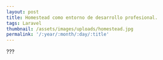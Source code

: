 ```yaml
---
layout: post
title: Homestead como entorno de desarrollo profesional.
tags: Laravel
thumbnail: /assets/images/uploads/homestead.jpg
permalink: '/:year/:month/:day/:title'
---
```

???
